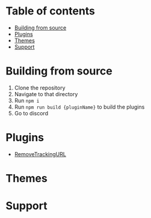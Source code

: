 # Table of contents
- [Building from source](#building-from-source)
- [Plugins](#plugins)
- [Themes](#themes)
- [Support](#support)

# Building from source
1. Clone the repository
2. Navigate to that directory
3. Run `npm i`
4. Run `npm run build {pluginName}` to build the plugins
5. Go to discord

# Plugins
- [RemoveTrackingURL](https://github.com)

# Themes

# Support